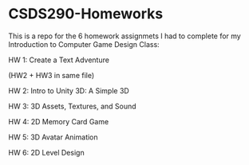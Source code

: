 # CSDS290-Homeworks
This is a repo for the 6 homework assignmets I had to complete for my Introduction to Computer Game Design Class: 

HW 1: Create a Text Adventure

(HW2 + HW3 in same file)

HW 2: Intro to Unity 3D: A Simple 3D 

HW 3: 3D Assets, Textures, and Sound

HW 4: 2D Memory Card Game

HW 5: 3D Avatar Animation

HW 6: 2D Level Design
